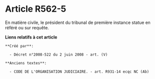 # Article R562-5

En matière civile, le président du tribunal de première instance statue en référé ou sur requête.

**Liens relatifs à cet article**

	**Créé par**:

	  - Décret n°2008-522 du 2 juin 2008 - art. (V)

	**Anciens textes**:

	  - CODE DE L'ORGANISATION JUDICIAIRE. - art. R931-14 ecqc NC (Ab)
